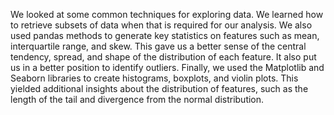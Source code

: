 We looked at some common techniques for exploring data. We learned how to retrieve subsets of data when that is required for our analysis. We also used pandas methods to generate key statistics on features such as mean, interquartile range, and skew. This gave us a better sense of the central tendency, spread, and shape of the distribution of each feature. It also put us in a better position to identify outliers. Finally, we used the Matplotlib and Seaborn libraries to create histograms, boxplots, and violin plots. This yielded additional insights about the distribution of features, such as the length of the tail and divergence from the normal distribution.